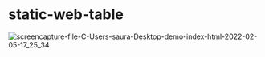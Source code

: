 # static-web-table


![screencapture-file-C-Users-saura-Desktop-demo-index-html-2022-02-05-17_25_34](https://user-images.githubusercontent.com/98261745/152641461-32e73a37-6603-489f-92b8-addcec67f9e3.png)
